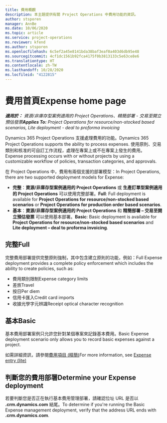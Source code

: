 ```yaml
---
title: 費用概觀
description: 本主題提供有關 Project Operations 中費用功能的資訊。
author: stsporen
manager: AnnBe
ms.date: 10/06/2020
ms.topic: article
ms.service: project-operations
ms.reviewer: kfend
ms.author: stsporen
ms.openlocfilehash: 6c5ef2a45e8141bda38baf3eaf0a403d6db95e48
ms.sourcegitcommit: 4cf1dc1561b92fca4175f0b3813133c5e63ce8e6
ms.translationtype: HT
ms.contentlocale: zh-TW
ms.lasthandoff: 10/28/2020
ms.locfileid: "4122815"
---
```

# <a name="expense-home-page"></a><span data-ttu-id="6ed8b-103">費用首頁</span><span class="sxs-lookup"><span data-stu-id="6ed8b-103">Expense home page</span></span>

<span data-ttu-id="6ed8b-104">_**適用於：** 資源/非庫存型案例適用的 Project Operations、精簡部署 - 交易至開立預估發票_</span><span class="sxs-lookup"><span data-stu-id="6ed8b-104">_**Applies To:** Project Operations for resource/non-stocked based scenarios, Lite deployment - deal to proforma invoicing_</span></span>


<span data-ttu-id="6ed8b-105">Dynamics 365 Project Operations 支援處理費用的功能。</span><span class="sxs-lookup"><span data-stu-id="6ed8b-105">Dynamics 365 Project Operations supports the ability to process expenses.</span></span> <span data-ttu-id="6ed8b-106">使用原則、交易類別和核准的可自訂工作流程，處理在專案上或不在專案上發生的費用。</span><span class="sxs-lookup"><span data-stu-id="6ed8b-106">Expense processing occurs with or without projects by using a customizable workflow of policies, transaction categories, and approvals.</span></span>

<span data-ttu-id="6ed8b-107">在 Project Operations 中，費用有兩個支援的部署模型：</span><span class="sxs-lookup"><span data-stu-id="6ed8b-107">In Project Operations, there are two supported deployment models for Expense:</span></span> 

- <span data-ttu-id="6ed8b-108">**完整**：**資源/非庫存型案例適用的 Project Operations** 或 **生產訂單型案例適用的 Project Operations** 可以使用完整部署。</span><span class="sxs-lookup"><span data-stu-id="6ed8b-108">**Full**: Full deployment is available for **Project Operations for resource/non-stocked based scenarios** or **Project Operations for production order based scenarios**.</span></span>
- <span data-ttu-id="6ed8b-109">**基本**：**資源/非庫存型案例適用的 Project Operations** 和 **精簡部署 – 交易至開立預估發票** 可以使用基本部署。</span><span class="sxs-lookup"><span data-stu-id="6ed8b-109">**Basic**: Basic deployment is available for **Project Operations for resource/non-stocked based scenarios** and **Lite deployment – deal to proforma invoicing**.</span></span>

## <a name="full"></a><span data-ttu-id="6ed8b-110">完整</span><span class="sxs-lookup"><span data-stu-id="6ed8b-110">Full</span></span> 
<span data-ttu-id="6ed8b-111">完整費用部署提供完整原則強制，其中包含建立原則的功能，例如：</span><span class="sxs-lookup"><span data-stu-id="6ed8b-111">Full Expense deployment provides a complete policy enforcement which includes the ability to create policies, such as:</span></span>

  - <span data-ttu-id="6ed8b-112">費用類別限制</span><span class="sxs-lookup"><span data-stu-id="6ed8b-112">Expense category limits</span></span>
  - <span data-ttu-id="6ed8b-113">差旅</span><span class="sxs-lookup"><span data-stu-id="6ed8b-113">Travel</span></span>
  - <span data-ttu-id="6ed8b-114">按日</span><span class="sxs-lookup"><span data-stu-id="6ed8b-114">Per diem</span></span>
  - <span data-ttu-id="6ed8b-115">信用卡匯入</span><span class="sxs-lookup"><span data-stu-id="6ed8b-115">Credit card imports</span></span>
  - <span data-ttu-id="6ed8b-116">收據光學字元辨識</span><span class="sxs-lookup"><span data-stu-id="6ed8b-116">Receipt optical character recognition</span></span>

## <a name="basic"></a><span data-ttu-id="6ed8b-117">基本</span><span class="sxs-lookup"><span data-stu-id="6ed8b-117">Basic</span></span> 
<span data-ttu-id="6ed8b-118">基本費用部署案例只允許您針對某個專案來記錄基本費用。</span><span class="sxs-lookup"><span data-stu-id="6ed8b-118">Basic Expense deployment scenario only allows you to record basic expenses against a project.</span></span> 

<span data-ttu-id="6ed8b-119">如需詳細資訊，請參閱[費用項目 (精簡)](basic-expense.md)</span><span class="sxs-lookup"><span data-stu-id="6ed8b-119">For more information, see [Expense entry (lite)](basic-expense.md)</span></span>

## <a name="determine-your-expense-deployment"></a><span data-ttu-id="6ed8b-120">判斷您的費用部署</span><span class="sxs-lookup"><span data-stu-id="6ed8b-120">Determine your Expense deployment</span></span>
<span data-ttu-id="6ed8b-121">若要判斷您是否正在執行基本費用管理部署，請確認位址 URL 是否以 **.crm.dynamics.com** 結尾。</span><span class="sxs-lookup"><span data-stu-id="6ed8b-121">To determine if you're running the Basic Expense management deployment, verify that the address URL ends with **.crm.dynamics.com**.</span></span> 
